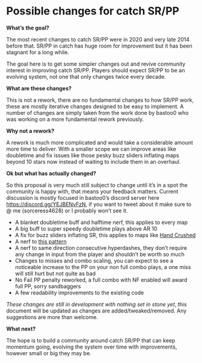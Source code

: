 # Possible changes for catch SR/PP

**What’s the goal?**

The most recent changes to catch SR/PP were in 2020 and very late 2014 before that. SR/PP in catch has huge room for improvement but it has been stagnant for a long while.

The goal here is to get some simpler changes out and revive community interest in improving catch SR/PP. Players should expect SR/PP to be an evolving system, not one that only changes twice every decade.

**What are these changes?**

This is not a rework, there are no fundamental changes to how SR/PP work, these are mostly iterative changes designed to be easy to implement. A number of changes are simply taken from the work done by bastoo0 who was working on a more fundamental rework previously.

**Why not a rework?**

A rework is much more complicated and would take a considerable amount more time to deliver. With a smaller scope we can improve areas like doubletime and fix issues like those pesky buzz sliders inflating maps beyond 10 stars now instead of waiting to include them in an overhaul. 

**Ok but what has actually changed?**

So this proposal is very much still subject to change until it’s in a spot the community is happy with, that means your feedback matters. Current discussion is mostly focused in bastoo0’s discord server here https://discord.gg/YEJBENvFzN, if you want to tweet about it make sure to @ me (sorceress4628) or I probably won’t see it. 

- A blanket doubletime buff and halftime nerf, this applies to every map
- A big buff to super speedy doubletime plays above AR 10
- A fix for buzz sliders inflating SR, this applies to maps like [Hand Crushed](https://osu.ppy.sh/beatmapsets/1253992#fruits/3208604)
- A nerf to [this pattern](https://cdn.discordapp.com/attachments/911607430113288232/1162784104127942716/image.png?ex=653d3215&is=652abd15&hm=c3f37a95fa05eb1a9e435c796be8fba4e48c63a6d57f8bdcf4774134b91c18e6&)
- A nerf to same direction consecutive hyperdashes, they don’t require any change in input from the player and shouldn’t be worth so much
- Changes to misses and combo scaling, you can expect to see a noticeable increase to the PP on your non full combo plays, a one miss will still hurt but not quite as bad
- No Fail PP penalty reworked, a full combo with NF enabled will award full PP, sorry sandbaggers
- A few readability improvements to the existing code

_These changes are still in development with nothing set in stone yet_, this document will be updated as changes are added/tweaked/removed. Any suggestions are more than welcome.


**What next?**

The hope is to build a community around catch SR/PP that can keep momentum going, evolving the system over time with improvements, however small or big they may be.


